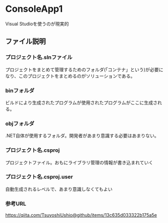 # ConsoleApp1

Visual Studioを使うのが現実的

## ファイル説明
### プロジェクト名.slnファイル
プロジェクトをまとめて管理するためのフォルダ(「コンテナ」という)が必要になり、このプロジェクトをまとめるのがソリューションである。

### binフォルダ
ビルドにより生成されたプログラムが使用されたプログラムがここに生成される。

### objフォルダ
.NET自体が使用するフォルダ。開発者があまり意識する必要はあまりない。

### プロジェクト名.csproj
プロジェクトファイル。おもにライブラリ管理の情報が書き込まれていく

### プロジェクト名.csproj.user
自動生成されるレベルで、あまり意識しなくてもよい


### 参考URL
https://qiita.com/TsuyoshiUshio@github/items/13c635d033322b175a5e


